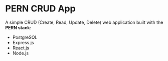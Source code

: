 # PERN CRUD App

A simple CRUD (Create, Read, Update, Delete) web application built with the **PERN stack**:
- PostgreSQL
- Express.js
- React.js
- Node.js
